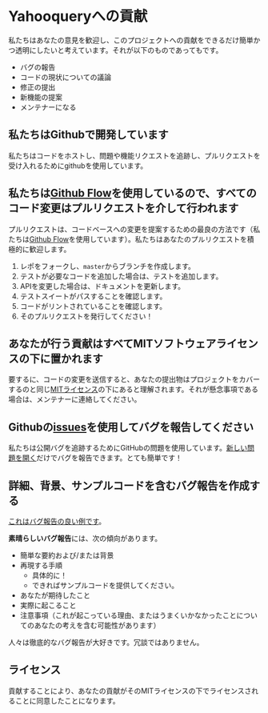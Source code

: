 # Yahooqueryへの貢献
私たちはあなたの意見を歓迎し、このプロジェクトへの貢献をできるだけ簡単かつ透明にしたいと考えています。それが以下のものであってもです。

- バグの報告
- コードの現状についての議論
- 修正の提出
- 新機能の提案
- メンテナーになる

## 私たちはGithubで開発しています
私たちはコードをホストし、問題や機能リクエストを追跡し、プルリクエストを受け入れるためにgithubを使用しています。

## 私たちは[Github Flow](https://guides.github.com/introduction/flow/index.html)を使用しているので、すべてのコード変更はプルリクエストを介して行われます
プルリクエストは、コードベースへの変更を提案するための最良の方法です（私たちは[Github Flow](https://guides.github.com/introduction/flow/index.html)を使用しています）。私たちはあなたのプルリクエストを積極的に歓迎します。

1. レポをフォークし、`master`からブランチを作成します。
2. テストが必要なコードを追加した場合は、テストを追加します。
3. APIを変更した場合は、ドキュメントを更新します。
4. テストスイートがパスすることを確認します。
5. コードがリントされていることを確認します。
6. そのプルリクエストを発行してください！

## あなたが行う貢献はすべてMITソフトウェアライセンスの下に置かれます
要するに、コードの変更を送信すると、あなたの提出物はプロジェクトをカバーするのと同じ[MITライセンス](http://choosealicense.com/licenses/mit/)の下にあると理解されます。それが懸念事項である場合は、メンテナーに連絡してください。

## Githubの[issues](https://github.com/dpguthrie/yahooquery/issues)を使用してバグを報告してください
私たちは公開バグを追跡するためにGitHubの問題を使用しています。[新しい問題を開く]()だけでバグを報告できます。とても簡単です！

## 詳細、背景、サンプルコードを含むバグ報告を作成する
[これはバグ報告の良い例です](http://stackoverflow.com/q/12488905/180626)。

**素晴らしいバグ報告**には、次の傾向があります。

- 簡単な要約および/または背景
- 再現する手順
  - 具体的に！
  - できればサンプルコードを提供してください。
- あなたが期待したこと
- 実際に起こること
- 注意事項（これが起こっている理由、またはうまくいかなかったことについてのあなたの考えを含む可能性があります）

人々は徹底的なバグ報告が大好きです。冗談ではありません。

## ライセンス
貢献することにより、あなたの貢献がそのMITライセンスの下でライセンスされることに同意したことになります。